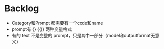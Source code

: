 # Backlog

- Category和Prompt 都需要有一个code和name
- prompt有 {}  {{}} 两种变量格式
- 有的 text 不是完整的 prompt，只是其中一部分（model和outputformat无意义）



